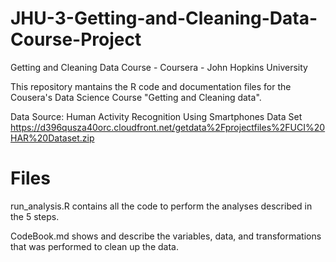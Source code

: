 # JHU-3-Getting-and-Cleaning-Data-Course-Project
Getting and Cleaning Data Course - Coursera - John Hopkins University

This repository mantains the R code and documentation files for the Cousera's Data Science Course "Getting and Cleaning data".

Data Source: Human Activity Recognition Using Smartphones Data Set 
https://d396qusza40orc.cloudfront.net/getdata%2Fprojectfiles%2FUCI%20HAR%20Dataset.zip

# Files
run_analysis.R contains all the code to perform the analyses described in the 5 steps.

CodeBook.md shows and describe the variables, data, and transformations that was performed to clean up the data.
